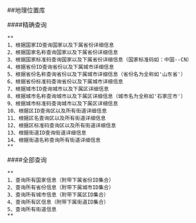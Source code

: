 ##地理位置库

   
   
   ####精确查询
   
    **
    1、根据国家ID查询国家以及下属省份详细信息
    2、根据国家名称查询国家以及下属省份详细信息
    3、根据国家标准码查询国家以及下属省份详细信息（国家标准码如：中国--CN）
    4、根据省份ID查询省份以及下属城市详细信息
    5、根据省份名称查询省份以及下属城市详细信息（省份名为全称如'山东省'）
    6、根据省份标准码查询省份以及下属城市详细信息
    7、根据城市ID查询城市以及下属区详细信息
    8、根据城市名称查询城市以及下属区详细信息（城市名为全称如'石家庄市'）
    9、根据城市标准码查询城市以及下属区详细信息
    10、根据区ID查询区以及所有街道详细信息
    11、根据区名查询区以及所有街道详细信息
    12、根据区标准码查询区以及所有街道详细信息
    13、根据街道ID查询街道详细信息
    14、根据街道名称查询所有街道详细信息
    **
    

   ####全部查询
   
    **
    1、查询所有国家信息（附带下属省份ID集合）
    2、查询所有省份信息（附带下属城市ID集合）
    3、查询所有城市信息（附带下属区ID集合）
    4、查询所有区信息（附带下属街道ID集合）
    5、查询所有街道信息
    **
     
       
       

